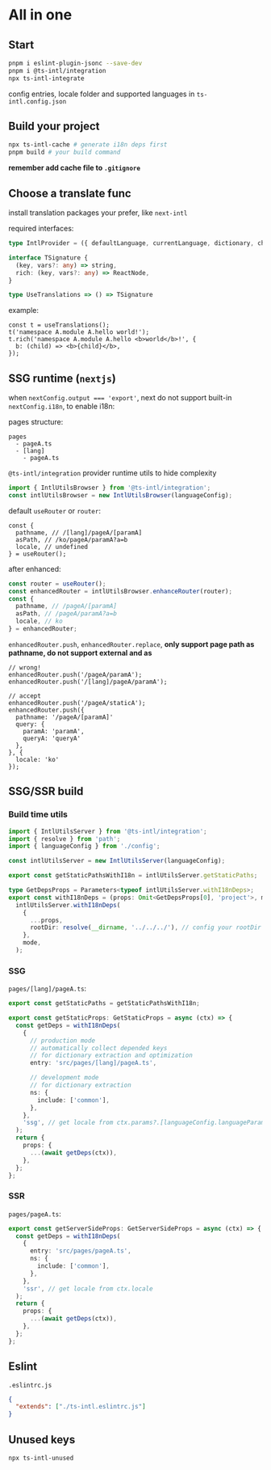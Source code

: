 # All in one

## Start

```bash
pnpm i eslint-plugin-jsonc --save-dev
pnpm i @ts-intl/integration
npx ts-intl-integrate
```

config entries, locale folder and supported languages in `ts-intl.config.json`

## Build your project

```bash
npx ts-intl-cache # generate i18n deps first
pnpm build # your build command
```

**remember add cache file to `.gitignore`**

## Choose a translate func

install translation packages your prefer, like `next-intl`

required interfaces:

```ts
type IntlProvider = ({ defaultLanguage, currentLanguage, dictionary, children }) => ReactNode

interface TSignature {
  (key, vars?: any) => string,
  rich: (key, vars?: any) => ReactNode,
}

type UseTranslations => () => TSignature
```

example:

```tsx
const t = useTranslations();
t('namespace A.module A.hello world!');
t.rich('namespace A.module A.hello <b>world</b>!', {
  b: (child) => <b>{child}</b>,
});
```

## SSG runtime (`nextjs`)

when `nextConfig.output === 'export'`, next do not support built-in `nextConfig.i18n`, to enable i18n:

pages structure:

```
pages
  - pageA.ts
  - [lang]
    - pageA.ts
```

`@ts-intl/integration` provider runtime utils to hide complexity

```ts
import { IntlUtilsBrowser } from '@ts-intl/integration';
const intlUtilsBrowser = new IntlUtilsBrowser(languageConfig);
```

default `useRouter` or `router`:

```tsx
const {
  pathname, // /[lang]/pageA/[paramA]
  asPath, // /ko/pageA/paramA?a=b
  locale, // undefined
} = useRouter();
```

after enhanced:

```ts
const router = useRouter();
const enhancedRouter = intlUtilsBrowser.enhanceRouter(router);
const {
  pathname, // /pageA/[paramA]
  asPath, // /pageA/paramA?a=b
  locale, // ko
} = enhancedRouter;
```

`enhancedRouter.push`, `enhancedRouter.replace`, **only support page path as pathname, do not support external and as**

```tsx
// wrong!
enhancedRouter.push('/pageA/paramA');
enhancedRouter.push('/[lang]/pageA/paramA');

// accept
enhancedRouter.push('/pageA/staticA');
enhancedRouter.push({
  pathname: '/pageA/[paramA]'
  query: {
    paramA: 'paramA',
    queryA: 'queryA'
  },
}, {
  locale: 'ko'
});
```

## SSG/SSR build

### Build time utils

```ts
import { IntlUtilsServer } from '@ts-intl/integration';
import { resolve } from 'path';
import { languageConfig } from './config';

const intlUtilsServer = new IntlUtilsServer(languageConfig);

export const getStaticPathsWithI18n = intlUtilsServer.getStaticPaths;

type GetDepsProps = Parameters<typeof intlUtilsServer.withI18nDeps>;
export const withI18nDeps = (props: Omit<GetDepsProps[0], 'project'>, mode: GetDepsProps[1] = 'ssg') =>
  intlUtilsServer.withI18nDeps(
    {
      ...props,
      rootDir: resolve(__dirname, '../../../'), // config your rootDir
    },
    mode,
  );
```

### SSG

`pages/[lang]/pageA.ts`:

```ts
export const getStaticPaths = getStaticPathsWithI18n;

export const getStaticProps: GetStaticProps = async (ctx) => {
  const getDeps = withI18nDeps(
    {
      // production mode
      // automatically collect depended keys
      // for dictionary extraction and optimization
      entry: 'src/pages/[lang]/pageA.ts',

      // development mode
      // for dictionary extraction
      ns: {
        include: ['common'],
      },
    },
    'ssg', // get locale from ctx.params?.[languageConfig.languageParamName]
  );
  return {
    props: {
      ...(await getDeps(ctx)),
    },
  };
};
```

### SSR

`pages/pageA.ts`:

```ts
export const getServerSideProps: GetServerSideProps = async (ctx) => {
  const getDeps = withI18nDeps(
    {
      entry: 'src/pages/pageA.ts',
      ns: {
        include: ['common'],
      },
    },
    'ssr', // get locale from ctx.locale
  );
  return {
    props: {
      ...(await getDeps(ctx)),
    },
  };
};
```

## Eslint

`.eslintrc.js`

```json
{
  "extends": ["./ts-intl.eslintrc.js"]
}
```

## Unused keys

```bash
npx ts-intl-unused
```
